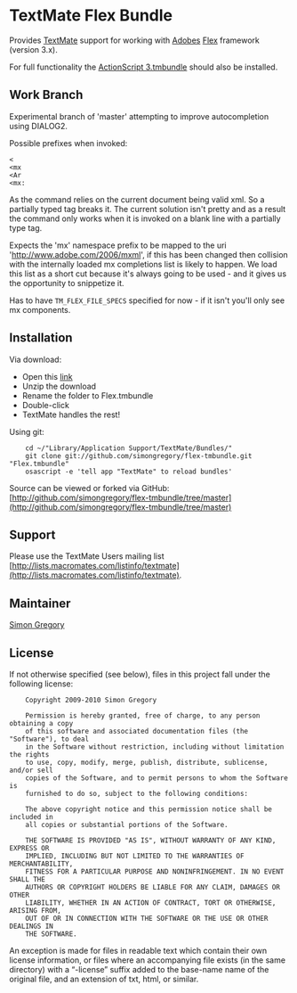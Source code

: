 TextMate Flex Bundle
====================

Provides [TextMate][] support for working with [Adobes][Adobe] [Flex][] framework (version 3.x).  

For full functionality the [ActionScript 3.tmbundle][] should also be installed.

Work Branch
-----------

Experimental branch of 'master' attempting to improve autocompletion using DIALOG2.

Possible prefixes when invoked:

	<
	<mx
	<Ar
	<mx:

As the command relies on the current document being valid xml. So a partially typed 
tag breaks it. The current solution isn't pretty and as a result the command only
works when it is invoked on a blank line with a partially type tag.

Expects the 'mx' namespace prefix to be mapped to the uri 'http://www.adobe.com/2006/mxml',
if this has been changed then collision with the internally loaded mx completions
list is likely to happen. We load this list as a short cut because it's always
going to be used - and it gives us the opportunity to snippetize it.

Has to have `TM_FLEX_FILE_SPECS` specified for now - if it isn't you'll only see
mx components.

Installation
------------

Via download:

 * Open this [link](http://github.com/simongregory/flex-tmbundle/zipball/master)  
 * Unzip the download  
 * Rename the folder to Flex.tmbundle  
 * Double-click  
 * TextMate handles the rest!  

Using git:

		cd ~/"Library/Application Support/TextMate/Bundles/"
		git clone git://github.com/simongregory/flex-tmbundle.git "Flex.tmbundle"
		osascript -e 'tell app "TextMate" to reload bundles'
		
Source can be viewed or forked via GitHub: [http://github.com/simongregory/flex-tmbundle/tree/master](http://github.com/simongregory/flex-tmbundle/tree/master)

Support
-------

Please use the TextMate Users mailing list [http://lists.macromates.com/listinfo/textmate](http://lists.macromates.com/listinfo/textmate).

Maintainer
----------

[Simon Gregory](http://blog.simonregory.com)

License
-------

If not otherwise specified (see below), files in this project fall under the following license:

		Copyright 2009-2010 Simon Gregory

		Permission is hereby granted, free of charge, to any person obtaining a copy
		of this software and associated documentation files (the "Software"), to deal
		in the Software without restriction, including without limitation the rights
		to use, copy, modify, merge, publish, distribute, sublicense, and/or sell
		copies of the Software, and to permit persons to whom the Software is
		furnished to do so, subject to the following conditions:

		The above copyright notice and this permission notice shall be included in
		all copies or substantial portions of the Software.

		THE SOFTWARE IS PROVIDED "AS IS", WITHOUT WARRANTY OF ANY KIND, EXPRESS OR
		IMPLIED, INCLUDING BUT NOT LIMITED TO THE WARRANTIES OF MERCHANTABILITY,
		FITNESS FOR A PARTICULAR PURPOSE AND NONINFRINGEMENT. IN NO EVENT SHALL THE
		AUTHORS OR COPYRIGHT HOLDERS BE LIABLE FOR ANY CLAIM, DAMAGES OR OTHER
		LIABILITY, WHETHER IN AN ACTION OF CONTRACT, TORT OR OTHERWISE, ARISING FROM,
		OUT OF OR IN CONNECTION WITH THE SOFTWARE OR THE USE OR OTHER DEALINGS IN
		THE SOFTWARE.

An exception is made for files in readable text which contain their own license information, or files where an accompanying file exists (in the same directory) with a “-license” suffix added to the base-name name of the original file, and an extension of txt, html, or similar.

[TextMate]: http://macromates.com 
[Adobe]: http://www.adobe.com
[Flex]: http://www.adobe.com/products/flex/
[ActionScript 3.tmbundle]: http://github.com/simongregory/actionscript3.tmbundle

